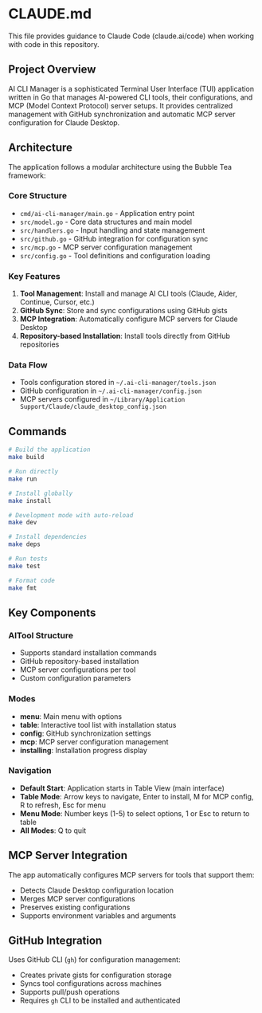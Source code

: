 # CLAUDE.md

This file provides guidance to Claude Code (claude.ai/code) when working with code in this repository.

## Project Overview

AI CLI Manager is a sophisticated Terminal User Interface (TUI) application written in Go that manages AI-powered CLI tools, their configurations, and MCP (Model Context Protocol) server setups. It provides centralized management with GitHub synchronization and automatic MCP server configuration for Claude Desktop.

## Architecture

The application follows a modular architecture using the Bubble Tea framework:

### Core Structure
- `cmd/ai-cli-manager/main.go` - Application entry point
- `src/model.go` - Core data structures and main model
- `src/handlers.go` - Input handling and state management
- `src/github.go` - GitHub integration for configuration sync
- `src/mcp.go` - MCP server configuration management
- `src/config.go` - Tool definitions and configuration loading

### Key Features
1. **Tool Management**: Install and manage AI CLI tools (Claude, Aider, Continue, Cursor, etc.)
2. **GitHub Sync**: Store and sync configurations using GitHub gists
3. **MCP Integration**: Automatically configure MCP servers for Claude Desktop
4. **Repository-based Installation**: Install tools directly from GitHub repositories

### Data Flow
- Tools configuration stored in `~/.ai-cli-manager/tools.json`
- GitHub configuration in `~/.ai-cli-manager/config.json`
- MCP servers configured in `~/Library/Application Support/Claude/claude_desktop_config.json`

## Commands

```bash
# Build the application
make build

# Run directly
make run

# Install globally
make install

# Development mode with auto-reload
make dev

# Install dependencies
make deps

# Run tests
make test

# Format code
make fmt
```

## Key Components

### AITool Structure
- Supports standard installation commands
- GitHub repository-based installation
- MCP server configurations per tool
- Custom configuration parameters

### Modes
- **menu**: Main menu with options
- **table**: Interactive tool list with installation status
- **config**: GitHub synchronization settings
- **mcp**: MCP server configuration management
- **installing**: Installation progress display

### Navigation
- **Default Start**: Application starts in Table View (main interface)
- **Table Mode**: Arrow keys to navigate, Enter to install, M for MCP config, R to refresh, Esc for menu
- **Menu Mode**: Number keys (1-5) to select options, 1 or Esc to return to table
- **All Modes**: Q to quit

## MCP Server Integration

The app automatically configures MCP servers for tools that support them:
- Detects Claude Desktop configuration location
- Merges MCP server configurations
- Preserves existing configurations
- Supports environment variables and arguments

## GitHub Integration

Uses GitHub CLI (`gh`) for configuration management:
- Creates private gists for configuration storage
- Syncs tool configurations across machines
- Supports pull/push operations
- Requires `gh` CLI to be installed and authenticated